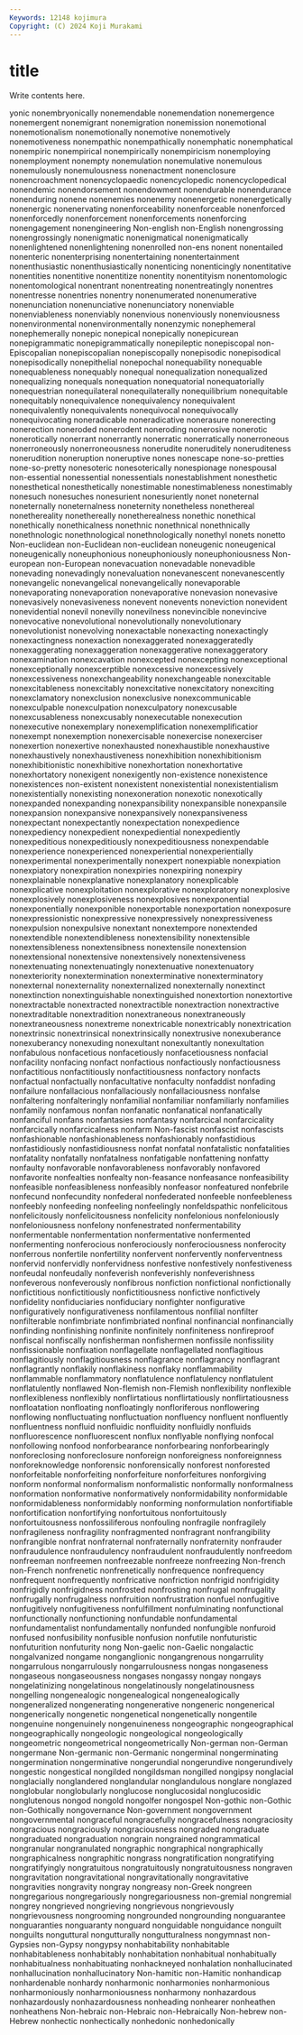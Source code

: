 ```yaml
---
Keywords: 12148 kojimura
Copyright: (C) 2024 Koji Murakami
---
```


# title

Write contents here.



yonic nonembryonically nonemendable nonemendation nonemergence nonemergent nonemigrant nonemigration nonemission
nonemotional nonemotionalism nonemotionally nonemotive nonemotively nonemotiveness nonempathic nonempathically nonemphatic nonemphatical
nonempiric nonempirical nonempirically nonempiricism nonemploying nonemployment nonempty nonemulation nonemulative nonemulous
nonemulously nonemulousness nonenactment nonenclosure nonencroachment nonencyclopaedic nonencyclopedic nonencyclopedical nonendemic nonendorsement
nonendowment nonendurable nonendurance nonenduring nonene nonenemies nonenemy nonenergetic nonenergetically nonenergic
nonenervating nonenforceability nonenforceable nonenforced nonenforcedly nonenforcement nonenforcements nonenforcing nonengagement nonengineering
Non-english non-English nonengrossing nonengrossingly nonenigmatic nonenigmatical nonenigmatically nonenlightened nonenlightening nonenrolled
non-ens nonent nonentailed nonenteric nonenterprising nonentertaining nonentertainment nonenthusiastic nonenthusiastically nonenticing
nonenticingly nonentitative nonentities nonentitive nonentitize nonentity nonentityism nonentomologic nonentomological nonentrant
nonentreating nonentreatingly nonentres nonentresse nonentries nonentry nonenumerated nonenumerative nonenunciation nonenunciative
nonenunciatory nonenviable nonenviableness nonenviably nonenvious nonenviously nonenviousness nonenvironmental nonenvironmentally nonenzymic
nonephemeral nonephemerally nonepic nonepical nonepically nonepicurean nonepigrammatic nonepigrammatically nonepileptic nonepiscopal
non-Episcopalian nonepiscopalian nonepiscopally nonepisodic nonepisodical nonepisodically nonepithelial nonepochal nonequability nonequable
nonequableness nonequably nonequal nonequalization nonequalized nonequalizing nonequals nonequation nonequatorial nonequatorially
nonequestrian nonequilateral nonequilaterally nonequilibrium nonequitable nonequitably nonequivalence nonequivalency nonequivalent nonequivalently
nonequivalents nonequivocal nonequivocally nonequivocating noneradicable noneradicative nonerasure nonerecting nonerection noneroded
nonerodent noneroding nonerosive nonerotic nonerotically nonerrant nonerrantly nonerratic nonerratically nonerroneous
nonerroneously nonerroneousness nonerudite noneruditely noneruditeness nonerudition noneruption noneruptive nones nonescape
none-so-pretties none-so-pretty nonesoteric nonesoterically nonespionage nonespousal non-essential nonessential nonessentials nonestablishment
nonesthetic nonesthetical nonesthetically nonestimable nonestimableness nonestimably nonesuch nonesuches nonesurient nonesuriently
nonet noneternal noneternally noneternalness noneternity nonetheless nonethereal nonethereality nonethereally nonetherealness
nonethic nonethical nonethically nonethicalness nonethnic nonethnical nonethnically nonethnologic nonethnological nonethnologically
nonethyl nonets nonetto Non-euclidean non-Euclidean non-euclidean noneugenic noneugenical noneugenically noneuphonious
noneuphoniously noneuphoniousness Non-european non-European nonevacuation nonevadable nonevadible nonevading nonevadingly nonevaluation
nonevanescent nonevanescently nonevangelic nonevangelical nonevangelically nonevaporable nonevaporating nonevaporation nonevaporative nonevasion
nonevasive nonevasively nonevasiveness nonevent nonevents noneviction nonevident nonevidential nonevil nonevilly
nonevilness nonevincible nonevincive nonevocative nonevolutional nonevolutionally nonevolutionary nonevolutionist nonevolving nonexactable
nonexacting nonexactingly nonexactingness nonexaction nonexaggerated nonexaggeratedly nonexaggerating nonexaggeration nonexaggerative nonexaggeratory
nonexamination nonexcavation nonexcepted nonexcepting nonexceptional nonexceptionally nonexcerptible nonexcessive nonexcessively nonexcessiveness
nonexchangeability nonexchangeable nonexcitable nonexcitableness nonexcitably nonexcitative nonexcitatory nonexciting nonexclamatory nonexclusion
nonexclusive nonexcommunicable nonexculpable nonexculpation nonexculpatory nonexcusable nonexcusableness nonexcusably nonexecutable nonexecution
nonexecutive nonexemplary nonexemplification nonexemplificatior nonexempt nonexemption nonexercisable nonexercise nonexerciser nonexertion
nonexertive nonexhausted nonexhaustible nonexhaustive nonexhaustively nonexhaustiveness nonexhibition nonexhibitionism nonexhibitionistic nonexhibitive
nonexhortation nonexhortative nonexhortatory nonexigent nonexigently non-existence nonexistence nonexistences non-existent nonexistent
nonexistential nonexistentialism nonexistentially nonexisting nonexoneration nonexotic nonexotically nonexpanded nonexpanding nonexpansibility
nonexpansible nonexpansile nonexpansion nonexpansive nonexpansively nonexpansiveness nonexpectant nonexpectantly nonexpectation nonexpedience
nonexpediency nonexpedient nonexpediential nonexpediently nonexpeditious nonexpeditiously nonexpeditiousness nonexpendable nonexperience nonexperienced
nonexperiential nonexperientially nonexperimental nonexperimentally nonexpert nonexpiable nonexpiation nonexpiatory nonexpiration nonexpiries
nonexpiring nonexpiry nonexplainable nonexplanative nonexplanatory nonexplicable nonexplicative nonexploitation nonexplorative nonexploratory
nonexplosive nonexplosively nonexplosiveness nonexplosives nonexponential nonexponentially nonexponible nonexportable nonexportation nonexposure
nonexpressionistic nonexpressive nonexpressively nonexpressiveness nonexpulsion nonexpulsive nonextant nonextempore nonextended nonextendible
nonextendibleness nonextensibility nonextensible nonextensibleness nonextensibness nonextensile nonextension nonextensional nonextensive nonextensively
nonextensiveness nonextenuating nonextenuatingly nonextenuative nonextenuatory nonexteriority nonextermination nonexterminative nonexterminatory nonexternal
nonexternality nonexternalized nonexternally nonextinct nonextinction nonextinguishable nonextinguished nonextortion nonextortive nonextractable
nonextracted nonextractible nonextraction nonextractive nonextraditable nonextradition nonextraneous nonextraneously nonextraneousness nonextreme
nonextricable nonextricably nonextrication nonextrinsic nonextrinsical nonextrinsically nonextrusive nonexuberance nonexuberancy nonexuding
nonexultant nonexultantly nonexultation nonfabulous nonfacetious nonfacetiously nonfacetiousness nonfacial nonfacility nonfacing
nonfact nonfactious nonfactiously nonfactiousness nonfactitious nonfactitiously nonfactitiousness nonfactory nonfacts nonfactual
nonfactually nonfacultative nonfaculty nonfaddist nonfading nonfailure nonfallacious nonfallaciously nonfallaciousness nonfalse
nonfaltering nonfalteringly nonfamilial nonfamiliar nonfamiliarly nonfamilies nonfamily nonfamous nonfan nonfanatic
nonfanatical nonfanatically nonfanciful nonfans nonfantasies nonfantasy nonfarcical nonfarcicality nonfarcically nonfarcicalness
nonfarm Non-fascist nonfascist nonfascists nonfashionable nonfashionableness nonfashionably nonfastidious nonfastidiously nonfastidiousness
nonfat nonfatal nonfatalistic nonfatalities nonfatality nonfatally nonfatalness nonfatigable nonfattening nonfatty
nonfaulty nonfavorable nonfavorableness nonfavorably nonfavored nonfavorite nonfealties nonfealty non-feasance nonfeasance
nonfeasibility nonfeasible nonfeasibleness nonfeasibly nonfeasor nonfeatured nonfebrile nonfecund nonfecundity nonfederal
nonfederated nonfeeble nonfeebleness nonfeebly nonfeeding nonfeeling nonfeelingly nonfeldspathic nonfelicitous nonfelicitously
nonfelicitousness nonfelicity nonfelonious nonfeloniously nonfeloniousness nonfelony nonfenestrated nonfermentability nonfermentable nonfermentation
nonfermentative nonfermented nonfermenting nonferocious nonferociously nonferociousness nonferocity nonferrous nonfertile nonfertility
nonfervent nonfervently nonferventness nonfervid nonfervidly nonfervidness nonfestive nonfestively nonfestiveness nonfeudal
nonfeudally nonfeverish nonfeverishly nonfeverishness nonfeverous nonfeverously nonfibrous nonfiction nonfictional nonfictionally
nonfictitious nonfictitiously nonfictitiousness nonfictive nonfictively nonfidelity nonfiduciaries nonfiduciary nonfighter nonfigurative
nonfiguratively nonfigurativeness nonfilamentous nonfilial nonfilter nonfilterable nonfimbriate nonfimbriated nonfinal nonfinancial
nonfinancially nonfinding nonfinishing nonfinite nonfinitely nonfiniteness nonfireproof nonfiscal nonfiscally nonfisherman
nonfishermen nonfissile nonfissility nonfissionable nonfixation nonflagellate nonflagellated nonflagitious nonflagitiously nonflagitiousness
nonflagrance nonflagrancy nonflagrant nonflagrantly nonflakily nonflakiness nonflaky nonflammability nonflammable nonflammatory
nonflatulence nonflatulency nonflatulent nonflatulently nonflawed Non-flemish non-Flemish nonflexibility nonflexible nonflexibleness
nonflexibly nonflirtatious nonflirtatiously nonflirtatiousness nonfloatation nonfloating nonfloatingly nonfloriferous nonflowering nonflowing
nonfluctuating nonfluctuation nonfluency nonfluent nonfluently nonfluentness nonfluid nonfluidic nonfluidity nonfluidly
nonfluids nonfluorescence nonfluorescent nonflux nonflyable nonflying nonfocal nonfollowing nonfood nonforbearance
nonforbearing nonforbearingly nonforeclosing nonforeclosure nonforeign nonforeigness nonforeignness nonforeknowledge nonforensic nonforensically
nonforest nonforested nonforfeitable nonforfeiting nonforfeiture nonforfeitures nonforgiving nonform nonformal nonformalism
nonformalistic nonformally nonformalness nonformation nonformative nonformatively nonformidability nonformidable nonformidableness nonformidably
nonforming nonformulation nonfortifiable nonfortification nonfortifying nonfortuitous nonfortuitously nonfortuitousness nonfossiliferous nonfouling
nonfragile nonfragilely nonfragileness nonfragility nonfragmented nonfragrant nonfrangibility nonfrangible nonfrat nonfraternal
nonfraternally nonfraternity nonfrauder nonfraudulence nonfraudulency nonfraudulent nonfraudulently nonfreedom nonfreeman nonfreemen
nonfreezable nonfreeze nonfreezing Non-french non-French nonfrenetic nonfrenetically nonfrequence nonfrequency nonfrequent
nonfrequently nonfricative nonfriction nonfrigid nonfrigidity nonfrigidly nonfrigidness nonfrosted nonfrosting nonfrugal
nonfrugality nonfrugally nonfrugalness nonfruition nonfrustration nonfuel nonfugitive nonfugitively nonfugitiveness nonfulfillment
nonfulminating nonfunctional nonfunctionally nonfunctioning nonfundable nonfundamental nonfundamentalist nonfundamentally nonfunded nonfungible
nonfuroid nonfused nonfusibility nonfusible nonfusion nonfutile nonfuturistic nonfuturition nonfuturity nong
Non-gaelic non-Gaelic nongalactic nongalvanized nongame nonganglionic nongangrenous nongarrulity nongarrulous nongarrulously
nongarrulousness nongas nongaseness nongaseous nongaseousness nongases nongassy nongay nongays nongelatinizing
nongelatinous nongelatinously nongelatinousness nongelling nongenealogic nongenealogical nongenealogically nongeneralized nongenerating nongenerative
nongeneric nongenerical nongenerically nongenetic nongenetical nongenetically nongentile nongenuine nongenuinely nongenuineness
nongeographic nongeographical nongeographically nongeologic nongeological nongeologically nongeometric nongeometrical nongeometrically Non-german
non-German nongermane Non-germanic non-Germanic nongerminal nongerminating nongermination nongerminative nongerundial nongerundive
nongerundively nongestic nongestical nongilded nongildsman nongilled nongipsy nonglacial nonglacially nonglandered
nonglandular nonglandulous nonglare nonglazed nonglobular nonglobularly nonglucose nonglucosidal nonglucosidic nonglutenous
nongod nongold nongolfer nongospel Non-gothic non-Gothic non-Gothically nongovernance Non-government nongovernment
nongovernmental nongraceful nongracefully nongracefulness nongraciosity nongracious nongraciously nongraciousness nongraded nongraduate
nongraduated nongraduation nongrain nongrained nongrammatical nongranular nongranulated nongraphic nongraphical nongraphically
nongraphicalness nongraphitic nongrass nongratification nongratifying nongratifyingly nongratuitous nongratuitously nongratuitousness nongraven
nongravitation nongravitational nongravitationally nongravitative nongravities nongravity nongray nongreasy non-Greek nongreen
nongregarious nongregariously nongregariousness non-gremial nongremial nongrey nongrieved nongrieving nongrievous nongrievously
nongrievousness nongrooming nongrounded nongrounding nonguarantee nonguaranties nonguaranty nonguard nonguidable nonguidance
nonguilt nonguilts nonguttural nongutturally nongutturalness nongymnast non-Gypsies non-Gypsy nongypsy nonhabitability
nonhabitable nonhabitableness nonhabitably nonhabitation nonhabitual nonhabitually nonhabitualness nonhabituating nonhackneyed nonhalation
nonhallucinated nonhallucination nonhallucinatory Non-hamitic non-Hamitic nonhandicap nonhardenable nonhardy nonharmonic nonharmonies
nonharmonious nonharmoniously nonharmoniousness nonharmony nonhazardous nonhazardously nonhazardousness nonheading nonhearer nonheathen
nonheathens Non-hebraic non-Hebraic non-Hebraically Non-hebrew non-Hebrew nonhectic nonhectically nonhedonic nonhedonically
